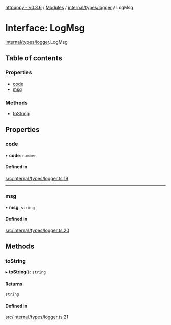 [httpuppy - v0.3.6](../README.md) / [Modules](../modules.md) / [internal/types/logger](../modules/internal_types_logger.md) / LogMsg

# Interface: LogMsg

[internal/types/logger](../modules/internal_types_logger.md).LogMsg

## Table of contents

### Properties

- [code](internal_types_logger.LogMsg.md#code)
- [msg](internal_types_logger.LogMsg.md#msg)

### Methods

- [toString](internal_types_logger.LogMsg.md#tostring)

## Properties

### code

• **code**: `number`

#### Defined in

[src/internal/types/logger.ts:19](https://github.com/abschill/httpuppy/blob/cf51615/src/internal/types/logger.ts#L19)

___

### msg

• **msg**: `string`

#### Defined in

[src/internal/types/logger.ts:20](https://github.com/abschill/httpuppy/blob/cf51615/src/internal/types/logger.ts#L20)

## Methods

### toString

▸ **toString**(): `string`

#### Returns

`string`

#### Defined in

[src/internal/types/logger.ts:21](https://github.com/abschill/httpuppy/blob/cf51615/src/internal/types/logger.ts#L21)
